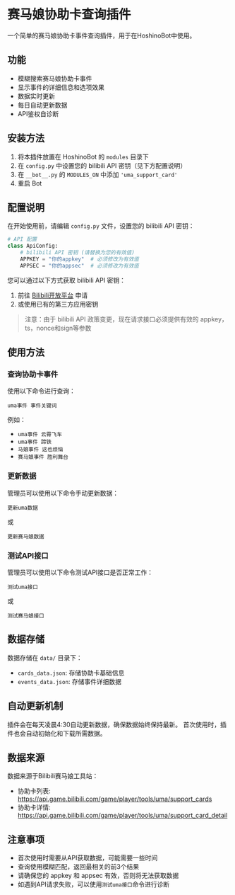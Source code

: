 # 赛马娘协助卡查询插件

一个简单的赛马娘协助卡事件查询插件，用于在HoshinoBot中使用。

## 功能

- 模糊搜索赛马娘协助卡事件
- 显示事件的详细信息和选项效果
- 数据实时更新
- 每日自动更新数据
- API鉴权自诊断

## 安装方法

1. 将本插件放置在 HoshinoBot 的 `modules` 目录下
2. 在 `config.py` 中设置您的 bilibili API 密钥（见下方配置说明）
3. 在 `__bot__.py` 的 `MODULES_ON` 中添加 `'uma_support_card'`
4. 重启 Bot

## 配置说明

在开始使用前，请编辑 `config.py` 文件，设置您的 bilibili API 密钥：

```python
# API 配置
class ApiConfig:
    # bilibili API 密钥 (请替换为您的有效值)
    APPKEY = "你的appkey"  # 必须修改为有效值
    APPSEC = "你的appsec"  # 必须修改为有效值
```

您可以通过以下方式获取 bilibili API 密钥：
1. 前往 [Bilibili开放平台](https://www.bilibili.com/account/api) 申请
2. 或使用已有的第三方应用密钥

> 注意：由于 bilibili API 政策变更，现在请求接口必须提供有效的 appkey，ts，nonce和sign等参数

## 使用方法

### 查询协助卡事件

使用以下命令进行查询：

```
uma事件 事件关键词
```

例如：
- `uma事件 云霄飞车`
- `uma事件 蹄铁`
- `马娘事件 这也烦恼`
- `赛马娘事件 胜利舞台`

### 更新数据

管理员可以使用以下命令手动更新数据：

```
更新uma数据
```

或

```
更新赛马娘数据
```

### 测试API接口

管理员可以使用以下命令测试API接口是否正常工作：

```
测试uma接口
```

或

```
测试赛马娘接口
```

## 数据存储

数据存储在 `data/` 目录下：
- `cards_data.json`: 存储协助卡基础信息
- `events_data.json`: 存储事件详细数据

## 自动更新机制

插件会在每天凌晨4:30自动更新数据，确保数据始终保持最新。
首次使用时，插件也会自动初始化和下载所需数据。

## 数据来源

数据来源于Bilibili赛马娘工具站：
- 协助卡列表: https://api.game.bilibili.com/game/player/tools/uma/support_cards
- 协助卡详情: https://api.game.bilibili.com/game/player/tools/uma/support_card_detail

## 注意事项

- 首次使用时需要从API获取数据，可能需要一些时间
- 查询使用模糊匹配，返回最相关的前3个结果
- 请确保您的 appkey 和 appsec 有效，否则将无法获取数据
- 如遇到API请求失败，可以使用`测试uma接口`命令进行诊断 